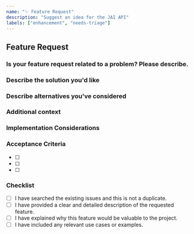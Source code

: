 ```yaml
---
name: "✨ Feature Request"
description: "Suggest an idea for the JAI API"
labels: ["enhancement", "needs-triage"]
---
```


## Feature Request

### Is your feature request related to a problem? Please describe.
<!-- A clear and concise description of what the problem is. Ex. I'm always frustrated when [...] -->

### Describe the solution you'd like
<!-- A clear and concise description of what you want to happen. -->

### Describe alternatives you've considered
<!-- A clear and concise description of any alternative solutions or features you've considered. -->

### Additional context
<!-- Add any other context or screenshots about the feature request here. -->

### Implementation Considerations
<!-- Any technical considerations or dependencies that should be taken into account? -->

### Acceptance Criteria
<!-- List the conditions that must be met for this feature to be considered complete. -->
- [ ] 
- [ ] 
- [ ] 

### Checklist
- [ ] I have searched the existing issues and this is not a duplicate.
- [ ] I have provided a clear and detailed description of the requested feature.
- [ ] I have explained why this feature would be valuable to the project.
- [ ] I have included any relevant use cases or examples.

<!-- Thank you for contributing to the JAI API! -->
